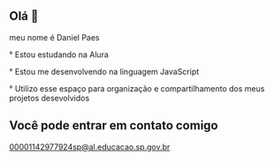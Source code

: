 ## Olá 👋
meu nome é Daniel Paes

° Estou estudando na Alura

° Estou me desenvolvendo na linguagem JavaScript

° Utilizo esse espaço para organização e compartilhamento dos meus projetos desevolvidos

## Você pode entrar em contato comigo


00001142977924sp@al.educacao.sp.gov.br


<!--
**Danielpst208/Danielpst208** is a ✨ _special_ ✨ repository because its `README.md` (this file) appears on your GitHub profile.

Here are some ideas to get you started:

- 🔭 a fwefwe ...
- 🌱 I’m currently learning ...
- 👯 I’m looking to collaborate on ...
- 🤔 I’m looking for help with ...
- 💬 Ask me about ...
- 📫 How to reach me: ...
- 😄 Pronouns: ...
- ⚡ Fun fact: ...
-->
